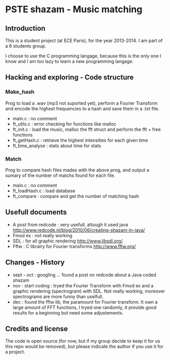 # PSTE shazam - Music matching #


## Introduction ##
This is a student project (at ECE Paris), for the year 2013-2014. I am part of a
6 students group.

I choose to use the C programming langage, because this is the only one I know
and I am too lazy to learn a new programming langage.


## Hacking and exploring - Code structure ##

### Make_hash ###
Prog to load a .wav (mp3 not suported yet), perform a Fourier Transform and encode
the highest frequencies to a hash and save them in a .txt file.
- main.c : no comment
- ft_utils.c : error checking for functions like malloc
- ft_init.c : load the music, malloc the fft struct and perform the fft + free functions
- ft_getHash.c : retrieve the highest intensities for each given time
- ft_time_analyse : stats about time for stats

### Match ###
Prog to compare hash files mades with the above prog, and output a sumary of the number
of matchs found for each file.
- main.c : no comment
- ft_loadHash.c : load database
- ft_compare : compare and get the number of matching hash


## Usefull documents ##
- A post from redcode : very usefull, altough it used java http://www.redcode.nl/blog/2010/06/creating-shazam-in-java/
- Fmod ex : not really working
- SDL : for all graphic rendering http://www.libsdl.org/
- Fftw : C librairy for Fourier transforms http://www.fftw.org/


## Changes - History ##
- sept - oct : googling ... found a post on redcode about a Java coded shazam
- nov : start coding : tryed the Fourier Transform with Fmod ex and a graphic rendering
  (spectrogram) with SDL. Not really working, moreover spectrograms are more funny than uselfull. 
- dec : found the fftw lib, the paramount for Fourier transform. It own a large amount of FFT functions,
  I tryed one randomly, it provide good results for a beginning but need some adjustements.


## Credits and license ##
The code is open source (for now, but if my group decide to keep it for us this repo
would be removed), but please indicate the author if you use it for a project.

